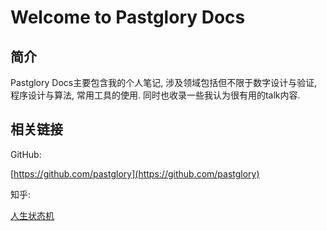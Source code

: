 # Welcome to Pastglory Docs

## 简介

Pastglory Docs主要包含我的个人笔记, 涉及领域包括但不限于数字设计与验证, 程序设计与算法, 常用工具的使用. 同时也收录一些我认为很有用的talk内容.

## 相关链接

GitHub:

[https://github.com/pastglory](https://github.com/pastglory)

知乎:

[人生状态机](https://www.zhihu.com/people/range98)